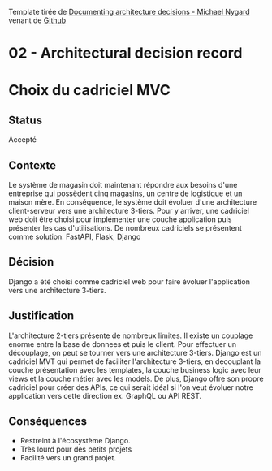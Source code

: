 Template tirée de [Documenting architecture decisions - Michael Nygard](http://thinkrelevance.com/blog/2011/11/15/documenting-architecture-decisions) venant de [Github](https://github.com/joelparkerhenderson/architecture-decision-record/tree/main/locales/en/templates/decision-record-template-by-michael-nygard)
# 02 - Architectural decision record

# Choix du cadriciel MVC

## Status

Accepté

## Contexte

Le système de magasin doit maintenant répondre aux besoins d'une entreprise qui possèdent cinq magasins, un centre de logistique et un maison mère. En conséquence, le système doit évoluer d'une architecture client-serveur vers une architecture 3-tiers. Pour y arriver, une cadriciel web doit être choisi pour implémenter une couche application puis présenter les cas d'utilisations. De nombreux cadriciels se présentent comme solution: FastAPI, Flask, Django
 
## Décision

Django a été choisi comme cadriciel web pour faire évoluer l'application vers une architecture 3-tiers.

## Justification

L'architecture 2-tiers présente de nombreux limites. Il existe un couplage enorme entre la base de donnees et puis le client. Pour effectuer un découplage, on peut se tourner vers une architecture 3-tiers. Django est un cadriciel MVT qui permet de faciliter l'architecture 3-tiers, en decouplant la couche présentation avec les templates, la couche business logic avec leur views et la couche métier avec les models. De plus, Django offre son propre cadriciel pour créer des APIs, ce qui serait idéal si l'on veut évoluer notre application vers cette direction ex. GraphQL ou API REST. 

## Conséquences

- Restreint à l'écosystème Django. 
- Très lourd pour des petits projets
- Facilité vers un grand projet. 
